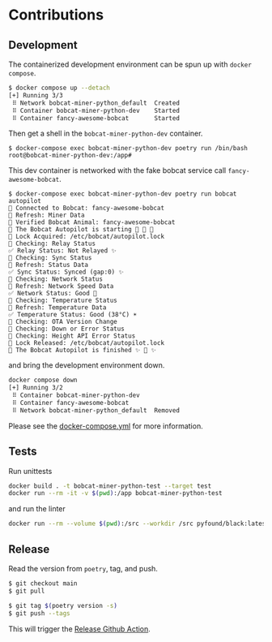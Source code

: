# Contributions

## Development

The containerized development environment can be spun up with `docker compose`.

```bash
$ docker compose up --detach
[+] Running 3/3
 ⠿ Network bobcat-miner-python_default  Created
 ⠿ Container bobcat-miner-python-dev    Started
 ⠿ Container fancy-awesome-bobcat       Started 
```

Then get a shell in the `bobcat-miner-python-dev` container.

```
$ docker-compose exec bobcat-miner-python-dev poetry run /bin/bash
root@bobcat-miner-python-dev:/app#
```

This dev container is networked with the fake bobcat service call `fancy-awesome-bobcat`.

```
$ docker-compose exec bobcat-miner-python-dev poetry run bobcat autopilot
🐛 Connected to Bobcat: fancy-awesome-bobcat
🐛 Refresh: Miner Data
🐛 Verified Bobcat Animal: fancy-awesome-bobcat
🐛 The Bobcat Autopilot is starting 🚀 🚀 🚀
🐛 Lock Acquired: /etc/bobcat/autopilot.lock
🐛 Checking: Relay Status
✅ Relay Status: Not Relayed ✨
🐛 Checking: Sync Status
🐛 Refresh: Status Data
✅ Sync Status: Synced (gap:0) ✨
🐛 Checking: Network Status
🐛 Refresh: Network Speed Data
✅ Network Status: Good 📶
🐛 Checking: Temperature Status
🐛 Refresh: Temperature Data
✅ Temperature Status: Good (38°C) ☀️
🐛 Checking: OTA Version Change
🐛 Checking: Down or Error Status
🐛 Checking: Height API Error Status
🐛 Lock Released: /etc/bobcat/autopilot.lock
🐛 The Bobcat Autopilot is finished ✨ 🍰 ✨
```

and bring the development environment down.

```bash
docker compose down
[+] Running 3/2
 ⠿ Container bobcat-miner-python-dev
 ⠿ Container fancy-awesome-bobcat
 ⠿ Network bobcat-miner-python_default  Removed 
```

Please see the [docker-compose.yml](https://raw.githubusercontent.com/aidanmelen/bobcat-miner-python/main/docker-compose.yml) for more information.

## Tests

Run unittests

```bash
docker build . -t bobcat-miner-python-test --target test
docker run --rm -it -v $(pwd):/app bobcat-miner-python-test
```

and run the linter

```bash
docker run --rm --volume $(pwd):/src --workdir /src pyfound/black:latest_release black --line-length 100 .
```

## Release

Read the version from `poetry`, tag, and push.

```bash
$ git checkout main
$ git pull

$ git tag $(poetry version -s)
$ git push --tags
```

This will trigger the [Release Github Action](https://github.com/aidanmelen/bobcat-miner-python/actions/workflows/release.yaml).